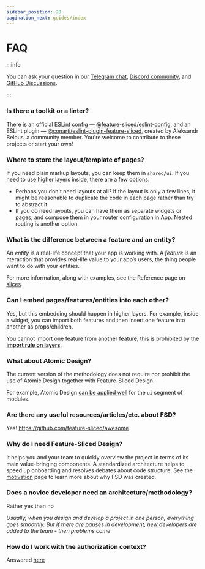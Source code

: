 ```yaml
---
sidebar_position: 20
pagination_next: guides/index
---
```


# FAQ

:::info

You can ask your question in our [Telegram chat][telegram], [Discord community][discord], and [GitHub Discussions][github-discussions].

:::

### Is there a toolkit or a linter?

There is an official ESLint config — [@feature-sliced/eslint-config][eslint-config-official], and an ESLint plugin — [@conarti/eslint-plugin-feature-sliced][eslint-plugin-conarti], created by Aleksandr Belous, a community member. You're welcome to contribute to these projects or start your own!

### Where to store the layout/template of pages?

If you need plain markup layouts, you can keep them in `shared/ui`. If you need to use higher layers inside, there are a few options:

- Perhaps you don't need layouts at all? If the layout is only a few lines, it might be reasonable to duplicate the code in each page rather than try to abstract it.
- If you do need layouts, you can have them as separate widgets or pages, and compose them in your router configuration in App. Nested routing is another option.

### What is the difference between a feature and an entity?

An _entity_ is a real-life concept that your app is working with. A _feature_ is an nteraction that provides real-life value to your app’s users, the thing people want to do with your entities.

For more information, along with examples, see the Reference page on [slices][reference-entities].

### Can I embed pages/features/entities into each other?

Yes, but this embedding should happen in higher layers. For example, inside a widget, you can import both features and then insert one feature into another as props/children.

You cannot import one feature from another feature, this is prohibited by the [**import rule on layers**][import-rule-layers].

### What about Atomic Design?

The current version of the methodology does not require nor prohibit the use of Atomic Design together with Feature-Sliced Design.

For example, Atomic Design [can be applied well](https://t.me/feature_sliced/1653) for the `ui` segment of modules.

### Are there any useful resources/articles/etc. about FSD?

Yes! <https://github.com/feature-sliced/awesome>

### Why do I need Feature-Sliced Design?

It helps you and your team to quickly overview the project in terms of its main value-bringing components. A standardized architecture helps to speed up onboarding and resolves debates about code structure. See the [motivation][motivation] page to learn more about why FSD was created.

### Does a novice developer need an architecture/methodology?

Rather yes than no

*Usually, when you design and develop a project in one person, everything goes smoothly. But if there are pauses in development, new developers are added to the team - then problems come*

### How do I work with the authorization context?

Answered [here](/docs/guides/examples/auth)

[import-rule-layers]: /docs/reference/layers#import-rule-on-layers
[reference-entities]: /docs/reference/layers#entities
[eslint-config-official]: https://github.com/feature-sliced/eslint-config
[eslint-plugin-conarti]: https://github.com/conarti/eslint-plugin-feature-sliced
[motivation]: /docs/about/motivation
[telegram]: https://t.me/feature_sliced
[discord]: https://discord.gg/S8MzWTUsmp
[github-discussions]: https://github.com/feature-sliced/documentation/discussions
